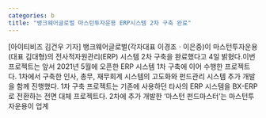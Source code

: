```yaml
---
categories: b
title: "뱅크웨어글로벌 마스턴투자운용 ERP시스템 2차 구축 완료"
---
```

[아이티비즈 김건우 기자] 뱅크웨어글로벌(각자대표 이경조ㆍ이은중)이 마스턴투자운용(대표 김대형)의 전사적자원관리(ERP) 시스템 2차 구축을 완료했다고 4일 밝혔다.이번 프로젝트는 앞서 2021년 5월에 오픈한 ERP 시스템 1차 구축에 이어 수행한 프로젝트다. 1차에서 구축한 인사, 총무, 재무회계 시스템의 고도화와 펀드관리 시스템 추가 개발을 함께 진행했다. 1차 구축 프로젝트는 기존에 사용하던 타사의 ERP 시스템을 BX-ERP로 전환하는 전면 대체 프로젝트다. 2차에 추가 개발한 ‘마스턴 펀드마스터’는 마스턴투자운용이 업계